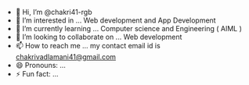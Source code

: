 - 👋 Hi, I’m @chakri41-rgb
- 👀 I’m interested in ... Web development and App Development 
- 🌱 I’m currently learning ... Computer science and Engineering ( AIML )
- 💞️ I’m looking to collaborate on ... Web development 
- 📫 How to reach me ... my contact email id is chakrivadlamani41@gmail.com
- 😄 Pronouns: ...
- ⚡ Fun fact: ...

<!---
chakri41-rgb/chakri41-rgb is a ✨ special ✨ repository because its `README.md` (this file) appears on your GitHub profile.
You can click the Preview link to take a look at your changes.
--->
